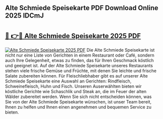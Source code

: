 ## Alte Schmiede Speisekarte PDF Download Online 2025 lDCmJ

# <h2><a href="http://gcd27v.nevu.top/?p=Alte+Schmiede+Speisekarte">🔗 👉🔴 Alte Schmiede Speisekarte 2025 PDF</a></h2>

[![Alte Schmiede Speisekarte 2025 PDF](https://i.imgur.com/dBaPXMq.png)](http://gcd27v.nevu.top/?p=Alte+Schmiede+Speisekarte)
Die Alte Schmiede Speisekarte ist nicht nur eine Liste von Gerichten in einem Restaurant oder Café, sondern auch Ihre Gelegenheit, etwas zu finden, das für Ihren Geschmack köstlich und geeignet ist. Auf der Alte Schmiede Speisekarte unseres Restaurants stehen viele frische Gemüse und Früchte, mit denen Sie leichte und frische Salate zubereiten können. Für Fleischliebhaber gibt es auf unserer Alte Schmiede Speisekarte eine Auswahl an Gerichten: Rindfleisch, Schweinefleisch, Huhn und Fisch. Unseren Auserwählten bieten wir köstliche Gerichte wie Schaschlik und Steak an, die im Feuer der alten Wälder zubereitet werden. Wenn Sie sich nicht entscheiden können, was Sie von der Alte Schmiede Speisekarte wünschen, ist unser Team bereit, Ihnen zu helfen und Ihnen einen angenehmen und bequemen Service zu bieten.
